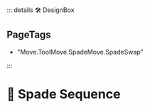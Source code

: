 ::: details 🛠 DesignBox

<h2>PageTags</h2>

- "Move.ToolMove.SpadeMove.SpadeSwap"

:::

# 🔷 <move>Spade Sequence</move>